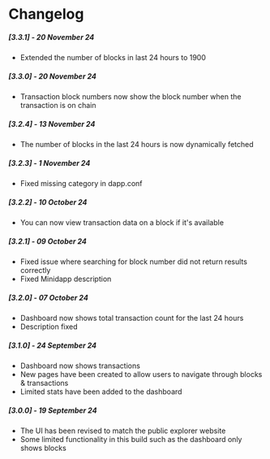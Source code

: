 # Changelog

##### [3.3.1] - 20 November 24

- Extended the number of blocks in last 24 hours to 1900

##### [3.3.0] - 20 November 24

- Transaction block numbers now show the block number when the transaction is on chain

##### [3.2.4] - 13 November 24

- The number of blocks in the last 24 hours is now dynamically fetched

##### [3.2.3] - 1 November 24

- Fixed missing category in dapp.conf

##### [3.2.2] - 10 October 24

- You can now view transaction data on a block if it's available

##### [3.2.1] - 09 October 24

- Fixed issue where searching for block number did not return results correctly
- Fixed Minidapp description

##### [3.2.0] - 07 October 24

- Dashboard now shows total transaction count for the last 24 hours
- Description fixed

##### [3.1.0] - 24 September 24

- Dashboard now shows transactions
- New pages have been created to allow users to navigate through blocks & transactions
- Limited stats have been added to the dashboard

##### [3.0.0] - 19 September 24

- The UI has been revised to match the public explorer website
- Some limited functionality in this build such as the dashboard only shows blocks
